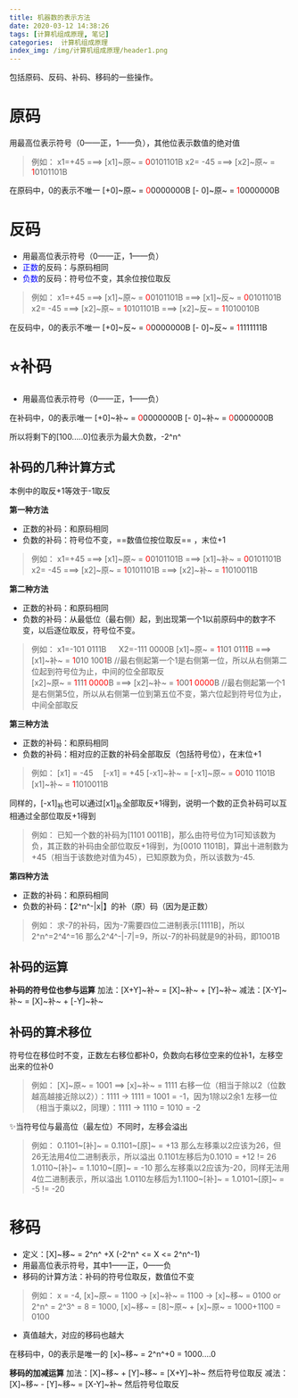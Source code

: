 ```yaml
---
title: 机器数的表示方法
date: 2020-03-12 14:38:26
tags: [计算机组成原理, 笔记]
categories:  计算机组成原理
index_img: /img/计算机组成原理/header1.png
---
```


包括原码、反码、补码、移码的一些操作。
<!-- more -->
# 原码
用最高位表示符号（0——正，1——负），其他位表示数值的绝对值

>例如：
x1=+45 ===> [x1]~原~ = <font color=red>0</font>0101101B
x2= -45 ===> [x2]~原~ = <font color=red>1</font>0101101B

在原码中，0的表示不唯一
[+0]~原~ = <font color=red>0</font>0000000B
[- 0]~原~ = <font color=red>1</font>0000000B

# 反码
- 用最高位表示符号（0——正，1——负）
- <font color=blue>正数</font>的反码：与原码相同
- <font color=blue>负数</font>的反码：符号位不变，其余位按位取反

>例如：
x1=+45 ===> [x1]~原~ = <font color=red>0</font>0101101B ===> [x1]~反~ = <font color=red>0</font>0101101B
x2= -45 ===> [x2]~原~ = <font color=red>1</font>0101101B ===> [x2]~反~ = <font color=red>1</font>1010010B

在反码中，0的表示不唯一
[+0]~反~ = <font color=red>0</font>0000000B
[- 0]~反~ = <font color=red>1</font>1111111B

# :star:补码
- 用最高位表示符号（0——正，1——负）

在补码中，0的表示唯一
[+0]~补~ = <font color=red>0</font>0000000B
[- 0]~补~ = <font color=red>0</font>0000000B

所以将剩下的[100.....0]位表示为最大负数，-2^n^

## 补码的几种计算方式

本例中的取反+1等效于-1取反

**第一种方法**
- 正数的补码：和原码相同
- 负数的补码：符号位不变，==数值位按位取反== ，末位+1

>例如：
x1=+45 ===> [x1]~原~ = <font color=red>0</font>0101101B ===> [x1]~补~ = <font color=red>0</font>0101101B
x2= -45 ===> [x2]~原~ = <font color=red>1</font>0101101B ===> [x2]~补~ = <font color=red>1</font>1010011B

**第二种方法**
- 正数的补码：和原码相同
- 负数的补码：从最低位（最右侧）起，到出现第一个1以前原码中的数字不变，以后逐位取反，符号位不变。

>例如：
x1=-101 0111B  &emsp; X2=-111 0000B
[x1]~原~ = <font color=red>1</font>101 011<font color=red>1</font>B ===> [x1]~补~ = <font color=red>1</font>010 100<font color=red>1</font>B
//最右侧起第一个1是右侧第一位，所以从右侧第二位起到符号位为止，中间的位全部取反<br />
[x2]~原~ = <font color=red>1</font>11<font color=red>1 0000</font>B ===> [x2]~补~ = <font color=red>1</font>00<font color=red>1 0000</font>B
//最右侧起第一个1是右侧第5位，所以从右侧第一位到第五位不变，第六位起到符号位为止，中间全部取反

**第三种方法**
- 正数的补码：和原码相同
- 负数的补码：相对应的正数的补码全部取反（包括符号位），在末位+1

>例如：
[x1] = -45 &emsp;[-x1] = +45
[-x1]~补~ = [-x1]~原~ = <font color=red>0</font>010 1101B
[x1]~补~ = <font color=red>1</font>1010011B

<p class="note note-primary">同样的，[-x1]<sub>补</sub>也可以通过[x1]<sub>补</sub>全部取反+1得到，说明一个数的正负补码可以互相通过全部位取反+1得到</p>

>例如：
已知一个数的补码为[1101 0011B]，那么由符号位为1可知该数为负，其正数的补码由全部位取反+1得到，为[0010 1101B]，算出十进制数为+45（相当于该数绝对值为45），已知原数为负，所以该数为-45.

**第四种方法**
- 正数的补码：和原码相同
- 负数的补码：【2^n^-|x|】的补（原）码（因为是正数）

>例如：
求-7的补码，因为-7需要四位二进制表示[1111B]，所以2^n^=2^4^=16
那么2^4^-|-7|=9，所以-7的补码就是9的补码，即1001B

## 补码的运算
**补码的符号位也参与运算**
加法：[X+Y]~补~ = [X]~补~ + [Y]~补~
减法：[X-Y]~补~ = [X]~补~ + [-Y]~补~

## 补码的算术移位

符号位在移位时不变，正数左右移位都补0，负数向右移位空来的位补1，左移空出来的位补0

>例如：
[X]~原~ = 1001 ==> [x]~补~ = 1111
右移一位（相当于除以2（位数越高越接近除以2））：1111 -> 1111 = 1001 = -1，因为1除以2余1
左移一位（相当于乘以2，同理）：1111 -> 1110 = 1010 = -2

✨当符号位与最高位（最左位）不同时，左移会溢出

>例如：
0.1101~[补]~ = 0.1101~[原]~ = +13
那么左移乘以2应该为26，但26无法用4位二进制表示，所以溢出
0.1101左移后为0.1010 = +12 != 26<br />
1.0110~[补]~ = 1.1010~[原]~ = -10
那么左移乘以2应该为-20，同样无法用4位二进制表示，所以溢出
1.0110左移后为1.1100~[补]~ = 1.0101~[原]~ = -5 != -20

# 移码
- 定义：[X]~移~ = 2^n^ +X (-2^n^ <= X <= 2^n^-1)
- 用最高位表示符号，其中1——正，0——负
- 移码的计算方法：补码的符号位取反，数值位不变

>例如：
x = -4, [x]~原~ = 1100 -> [x]~补~ = 1100 -> [x]~移~ = 0100
or
2^n^ = 2^3^ = 8 = 1000, [x]~移~ = [8]~原~ + [x]~原~ = 1000+1100 = 0100

- 真值越大，对应的移码也越大
 
在移码中，0的表示是唯一的
[x]~移~ = 2^n^+0 = 1000....0 

**移码的加减运算**
加法：[X]~移~ + [Y]~移~ = [X+Y]~补~ 然后符号位取反
减法：[X]~移~ - [Y]~移~ = [X-Y]~补~ 然后符号位取反

